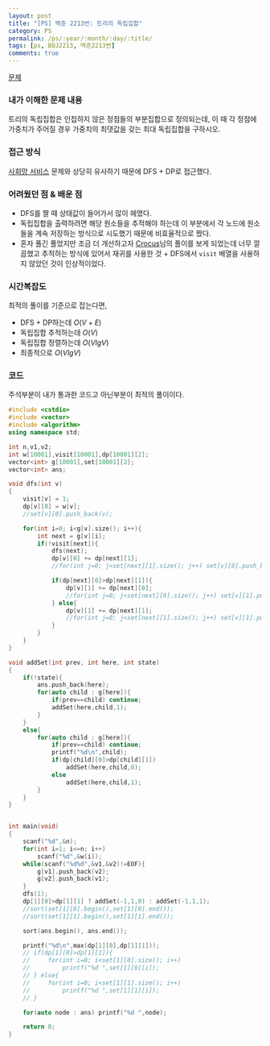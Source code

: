 ```yaml
---
layout: post
title: "[PS] 백준 2213번: 트리의 독립집합"
category: PS
permalink: /ps/:year/:month/:day/:title/
tags: [ps, BOJ2213, 백준2213번]
comments: true
---
```


[문제](https://www.acmicpc.net/problem/2213)

### 내가 이해한 문제 내용

트리의 독립집합은 인접하지 않은 정점들의 부분집합으로 정의되는데, 이 때 각 정점에 가중치가 주어질 경우 가중치의 최댓값을 갖는 최대 독립집합을 구하시오.

### 접근 방식

[사회망 서비스](boj.kr/2533) 문제와 상당히 유사하기 때문에 DFS + DP로 접근했다.

### 어려웠던 점 & 배운 점

* DFS를 짤 때 상태값이 들어가서 많이 헤맸다.
* 독립집합을 출력하려면 해당 원소들을 추적해야 하는데 이 부분에서 각 노드에 원소들을 계속 저장하는 방식으로 시도했기 때문에 비효율적으로 짰다.
* 혼자 풀긴 풀었지만 조금 더 개선하고자 [Crocus](https://www.crocus.co.kr/1023)님의 풀이를 보게 되었는데 너무 깔끔했고 추적하는 방식에 있어서 재귀를 사용한 것 + DFS에서 `visit` 배열을 사용하지 않았던 것이 인상적이었다.

### 시간복잡도

최적의 풀이를 기준으로 잡는다면,

* DFS + DP하는데 $O(V+E)$
* 독립집합 추적하는데 $O(V)$
* 독립집합 정렬하는데 $O(VlgV)$
* 최종적으로 $O(VlgV)$

### 코드

주석부분이 내가 통과한 코드고 아닌부분이 최적의 풀이이다.

```c++
#include <cstdio>
#include <vector>
#include <algorithm>
using namespace std;

int n,v1,v2;
int w[10001],visit[10001],dp[10001][2];
vector<int> g[10001],set[10001][2];
vector<int> ans;

void dfs(int v)
{
    visit[v] = 1;
    dp[v][0] = w[v];
    //set[v][0].push_back(v);

    for(int i=0; i<g[v].size(); i++){
        int next = g[v][i];
        if(!visit[next]){
            dfs(next);
            dp[v][0] += dp[next][1];
            //for(int j=0; j<set[next][1].size(); j++) set[v][0].push_back(set[next][1][j]);

            if(dp[next][0]>dp[next][1]){
                dp[v][1] += dp[next][0];
                //for(int j=0; j<set[next][0].size(); j++) set[v][1].push_back(set[next][0][j]);
            } else{
                dp[v][1] += dp[next][1];
                //for(int j=0; j<set[next][1].size(); j++) set[v][1].push_back(set[next][1][j]);
            }
        }
    }
}

void addSet(int prev, int here, int state)
{
    if(!state){
        ans.push_back(here);
        for(auto child : g[here]){
            if(prev==child) continue;
            addSet(here,child,1);
        }
    }
    else{
        for(auto child : g[here]){
            if(prev==child) continue;
            printf("%d\n",child);
            if(dp[child][0]>dp[child][1])
                addSet(here,child,0);
            else
                addSet(here,child,1);
        }
    }
}


int main(void)
{
    scanf("%d",&n);
    for(int i=1; i<=n; i++)
        scanf("%d",&w[i]);
    while(scanf("%d%d",&v1,&v2)!=EOF){
        g[v1].push_back(v2);
        g[v2].push_back(v1);
    }
    dfs(1);
    dp[1][0]>dp[1][1] ? addSet(-1,1,0) : addSet(-1,1,1);
    //sort(set[1][0].begin(),set[1][0].end());
    //sort(set[1][1].begin(),set[1][1].end());

    sort(ans.begin(), ans.end());

    printf("%d\n",max(dp[1][0],dp[1][1]));
    // if(dp[1][0]>dp[1][1]){
    //     for(int i=0; i<set[1][0].size(); i++)
    //         printf("%d ",set[1][0][i]);
    // } else{
    //     for(int i=0; i<set[1][1].size(); i++)
    //         printf("%d ",set[1][1][i]);
    // }

    for(auto node : ans) printf("%d ",node);

    return 0;
}
```

